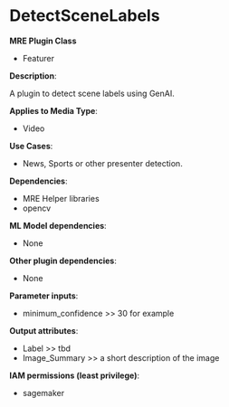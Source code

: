 # DetectSceneLabels #

**MRE Plugin Class**
- Featurer

**Description**:

A plugin to detect scene labels using GenAI.

**Applies to Media Type**:
- Video

**Use Cases**:
- News, Sports or other presenter detection.

**Dependencies**:
- MRE Helper libraries
- opencv

**ML Model dependencies**:
- None

**Other plugin dependencies**:
- None

**Parameter inputs**:
- minimum_confidence >> 30 for example

**Output attributes**:
- Label >> tbd
- Image_Summary >> a short description of the image

**IAM permissions (least privilege)**:
- sagemaker
